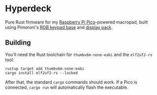 # Hyperdeck

Pure Rust firmware for my [Raspberry Pi Pico](https://www.raspberrypi.com/products/raspberry-pi-pico/)-powered macropad, built using Pimoroni's [RGB keypad base](https://shop.pimoroni.com/products/pico-rgb-keypad-base) and [display pack](https://shop.pimoroni.com/products/pico-display-pack).

## Building

You'll need the Rust toolchain for `thumbv6m-none-eabi` and the `elf2uf2-rs` tool:

```
rustup target add thumbv6m-none-eabi
cargo install elf2uf2-rs --locked
```

After that, the standard `cargo` commands should work. If a Pico is connected, `cargo run` will automatically flash the executable.